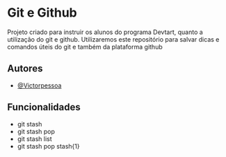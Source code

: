 
# Git e Github

Projeto criado para instruir os alunos do programa Devtart, quanto a utilização do git e github. Utilizaremos este repositório para salvar dicas e comandos úteis do git e também da plataforma github


## Autores

- [@Victorpessoa](https://www.github.com/victorpessoa1)


## Funcionalidades

- git stash
- git stash pop
- git stash list
- git stash pop stash{1}

